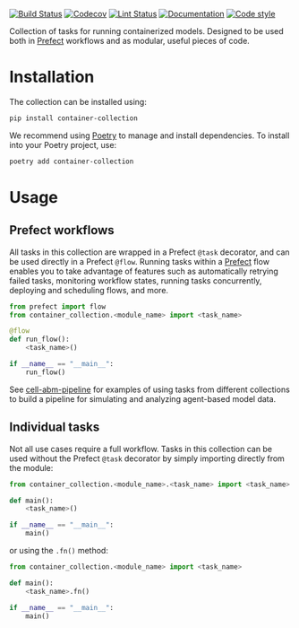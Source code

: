 [![Build Status](https://github.com/bagherilab/container-collection/workflows/build/badge.svg)](https://github.com/bagherilab/container-collection/actions?query=workflow%3Abuild)
[![Codecov](https://img.shields.io/codecov/c/gh/bagherilab/container-collection?token=OH8080ZFCU)](https://codecov.io/gh/bagherilab/container-collection)
[![Lint Status](https://github.com/bagherilab/container-collection/workflows/lint/badge.svg)](https://github.com/bagherilab/container-collection/actions?query=workflow%3Alint)
[![Documentation](https://github.com/bagherilab/container-collection/workflows/documentation/badge.svg)](https://bagherilab.github.io/container-collection/)
[![Code style](https://img.shields.io/badge/code%20style-black-000000.svg)](https://github.com/psf/black)

Collection of tasks for running containerized models.
Designed to be used both in [Prefect](https://docs.prefect.io/latest/) workflows and as modular, useful pieces of code.

# Installation

The collection can be installed using:

```bash
pip install container-collection
```

We recommend using [Poetry](https://python-poetry.org/) to manage and install dependencies.
To install into your Poetry project, use:

```bash
poetry add container-collection
```

# Usage

## Prefect workflows

All tasks in this collection are wrapped in a Prefect `@task` decorator, and can be used directly in a Prefect `@flow`.
Running tasks within a [Prefect](https://docs.prefect.io/latest/) flow enables you to take advantage of features such as automatically retrying failed tasks, monitoring workflow states, running tasks concurrently, deploying and scheduling flows, and more.

```python
from prefect import flow
from container_collection.<module_name> import <task_name>

@flow
def run_flow():
    <task_name>()

if __name__ == "__main__":
    run_flow()
```

See [cell-abm-pipeline](https://github.com/allen-cell-animated/cell-abm-pipeline) for examples of using tasks from different collections to build a pipeline for simulating and analyzing agent-based model data.

## Individual tasks

Not all use cases require a full workflow.
Tasks in this collection can be used without the Prefect `@task` decorator by simply importing directly from the module:

```python
from container_collection.<module_name>.<task_name> import <task_name>

def main():
    <task_name>()

if __name__ == "__main__":
    main()
```

or using the `.fn()` method:

```python
from container_collection.<module_name> import <task_name>

def main():
    <task_name>.fn()

if __name__ == "__main__":
    main()
```
